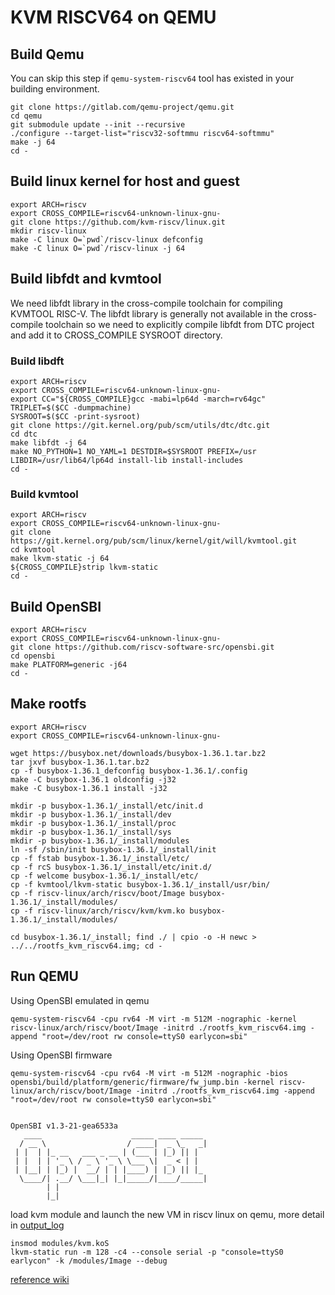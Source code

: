 # KVM RISCV64 on QEMU

## Build Qemu
You can skip this step if `qemu-system-riscv64` tool has existed in your building environment.

    git clone https://gitlab.com/qemu-project/qemu.git
    cd qemu
    git submodule update --init --recursive
    ./configure --target-list="riscv32-softmmu riscv64-softmmu"
    make -j 64
    cd -

## Build linux kernel for host and guest

    export ARCH=riscv
    export CROSS_COMPILE=riscv64-unknown-linux-gnu-
    git clone https://github.com/kvm-riscv/linux.git
    mkdir riscv-linux
    make -C linux O=`pwd`/riscv-linux defconfig
    make -C linux O=`pwd`/riscv-linux -j 64

## Build libfdt and kvmtool
We need libfdt library in the cross-compile toolchain for compiling KVMTOOL RISC-V. The libfdt library is generally not available in the cross-compile toolchain so we need to explicitly compile libfdt from DTC project and add it to CROSS_COMPILE SYSROOT directory.

### Build libdft
    export ARCH=riscv
    export CROSS_COMPILE=riscv64-unknown-linux-gnu-
    export CC="${CROSS_COMPILE}gcc -mabi=lp64d -march=rv64gc"
    TRIPLET=$($CC -dumpmachine)
    SYSROOT=$($CC -print-sysroot)
    git clone https://git.kernel.org/pub/scm/utils/dtc/dtc.git
    cd dtc
    make libfdt -j 64
    make NO_PYTHON=1 NO_YAML=1 DESTDIR=$SYSROOT PREFIX=/usr LIBDIR=/usr/lib64/lp64d install-lib install-includes
    cd -

### Build kvmtool

    export ARCH=riscv
    export CROSS_COMPILE=riscv64-unknown-linux-gnu-
    git clone https://git.kernel.org/pub/scm/linux/kernel/git/will/kvmtool.git
    cd kvmtool
    make lkvm-static -j 64
    ${CROSS_COMPILE}strip lkvm-static
    cd -

## Build OpenSBI

    export ARCH=riscv
    export CROSS_COMPILE=riscv64-unknown-linux-gnu-
    git clone https://github.com/riscv-software-src/opensbi.git
    cd opensbi
    make PLATFORM=generic -j64
    cd -

## Make rootfs

    export ARCH=riscv
    export CROSS_COMPILE=riscv64-unknown-linux-gnu-

    wget https://busybox.net/downloads/busybox-1.36.1.tar.bz2
    tar jxvf busybox-1.36.1.tar.bz2
    cp -f busybox-1.36.1_defconfig busybox-1.36.1/.config
    make -C busybox-1.36.1 oldconfig -j32
    make -C busybox-1.36.1 install -j32

    mkdir -p busybox-1.36.1/_install/etc/init.d
    mkdir -p busybox-1.36.1/_install/dev
    mkdir -p busybox-1.36.1/_install/proc
    mkdir -p busybox-1.36.1/_install/sys
    mkdir -p busybox-1.36.1/_install/modules
    ln -sf /sbin/init busybox-1.36.1/_install/init
    cp -f fstab busybox-1.36.1/_install/etc/
    cp -f rcS busybox-1.36.1/_install/etc/init.d/
    cp -f welcome busybox-1.36.1/_install/etc/
    cp -f kvmtool/lkvm-static busybox-1.36.1/_install/usr/bin/
    cp -f riscv-linux/arch/riscv/boot/Image busybox-1.36.1/_install/modules/
    cp -f riscv-linux/arch/riscv/kvm/kvm.ko busybox-1.36.1/_install/modules/

    cd busybox-1.36.1/_install; find ./ | cpio -o -H newc > ../../rootfs_kvm_riscv64.img; cd -

## Run QEMU
Using OpenSBI emulated in qemu

    qemu-system-riscv64 -cpu rv64 -M virt -m 512M -nographic -kernel riscv-linux/arch/riscv/boot/Image -initrd ./rootfs_kvm_riscv64.img -append "root=/dev/root rw console=ttyS0 earlycon=sbi"

Using OpenSBI firmware

    qemu-system-riscv64 -cpu rv64 -M virt -m 512M -nographic -bios opensbi/build/platform/generic/firmware/fw_jump.bin -kernel riscv-linux/arch/riscv/boot/Image -initrd ./rootfs_kvm_riscv64.img -append "root=/dev/root rw console=ttyS0 earlycon=sbi"

```

OpenSBI v1.3-21-gea6533a
   ____                    _____ ____ _____
  / __ \                  / ____|  _ \_   _|
 | |  | |_ __   ___ _ __ | (___ | |_) || |
 | |  | | '_ \ / _ \ '_ \ \___ \|  _ < | |
 | |__| | |_) |  __/ | | |____) | |_) || |_
  \____/| .__/ \___|_| |_|_____/|____/_____|
        | |
        |_|

```

load kvm module and launch the new VM in riscv linux on qemu, more detail in [output_log](testlog)

    insmod modules/kvm.koS
    lkvm-static run -m 128 -c4 --console serial -p "console=ttyS0 earlycon" -k /modules/Image --debug

[reference wiki](https://github.com/kvm-riscv/howto/wiki/KVM-RISCV64-on-QEMU)

